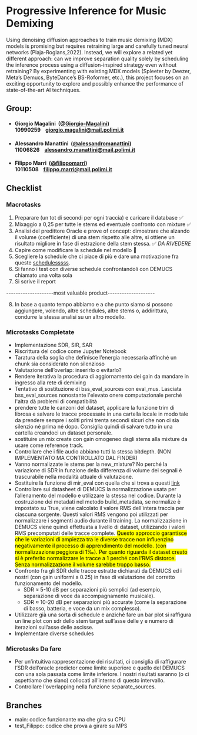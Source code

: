 #  Progressive Inference for Music Demixing

Using denoising diffusion approaches to train music demixing (MDX) models is promising but requires retraining large and carefully tuned neural networks (Plaja-Roglans,2022). Instead, we will explore a related yet different approach: can we improve separation quality solely by scheduling the inference process using a diffusion-inspired strategy even without retraining? By experimenting with existing MDX models (Spleeter by Deezer, Meta’s Demucs, ByteDance’s BS-Roformer, etc.), this project focuses on an exciting opportunity to explore and possibly enhance the performance of state-of-the-art AI techniques.

## Group:

- ####  Giorgio Magalini &nbsp;([@Giorgio-Magalini](https://github.com/Giorgio-Magalini))<br> 10990259 &nbsp;&nbsp; giorgio.magalini@mail.polimi.it

- ####  Alessandro Manattini &nbsp;([@alessandromanattini](https://github.com/alessandromanattini))<br> 11006826 &nbsp;&nbsp; alessandro.manattini@mail.polimi.it

- ####  Filippo Marri &nbsp;([@filippomarri](https://github.com/filippomarri))<br> 10110508 &nbsp;&nbsp; filippo.marri@mail.polimi.it

## Checklist

### Macrotasks
1.	Preparare (un tot di secondi per ogni traccia) e caricare il database ✅
2.	Mixaggio a 0,25 per tutte le stems ed eventuale confronto con mixture ✅
3.	Analisi del predittore Oracle e prove of concept: dimostrare che alzando il volume (coefficiente) di una stem rispetto alle altre, si ottiene un risultato migliore in fase di estrazione della stem stessa. ✅ *DA RIVEDERE*
4.	Capire come modificare la schedule nel modello 🔄
5.	Scegliere la schedule che ci piace di più e dare una motivazione fra queste [schedulesssss](https://arxiv.org/pdf/2206.00364).
6.	Si fanno i test con diverse schedule confrontandoli con DEMUCS chiamato una volta sola
7.	Si scrive il report

--------------------most valuable product--------------------

8.	In base a quanto tempo abbiamo e a che punto siamo si possono aggiungere, volendo, altre schedules, altre stems o, addirittura, condurre la stessa analisi su un altro modello.

### Microtasks Completate
- Implementazione ⁠SDR, SIR, SAR
- Riscrittura del codice come Jupyter Notebook
- ⁠Taratura della soglia che definisce l’energia necessaria affinché un chunk sia considerato non silenzioso
- ⁠Valutazione dell’overlap: inserirlo o evitarlo?
- ⁠Rendere iterativa la procedura di aggiornamento dei gain da mandare in ingresso alla rete di demixing
- Tentativo di sostituzione di bss_eval_sources con eval_mus. Lasciata bss_eval_sources nonostante l'elevato onere computazionale perché l'altra dà problemi di compatibilità
- prendere tutte le canzoni del dataset, applicare la funzione trim di librosa e salvare le tracce processate in una cartella locale in modo tale da prendere sempre i soliti primi trenta secondi sicuri che non ci sia silenzio né prima né dopo. Consiglia quindi di salvare tutto in una cartella creandoci un dataset personale.
- sostituire un mix create con gain omogeneo dagli stems alla mixture da usare come reference track.
- Controllare che i file audio abbiano tutti la stessa bitdepth. (NON IMPLEMENTATO MA CONTROLLATO DAL FINDER)
- Vanno normalizzate le stems per la new_mixture? No perché la variazione di SDR in funzione della differenza di volume dei segnali è trascurabile nella modalità attuale di valutazione.
- Sostituire la funzione di mir_eval con quella che si trova a questi [link](https://lightning.ai/docs/torchmetrics/stable/audio/scale_invariant_signal_distortion_ratio.html)
- Controllare sui datasheet di DEMUCS la normalizzazione usata per l’allenamento del modello e utilizzare la stessa nel codice. Durante la costruzione dei metadati nel metodo build_metadata, se normalize è impostato su True, viene calcolato il valore RMS dell'intera traccia per ciascuna sorgente. Questi valori RMS vengono poi utilizzati per normalizzare i segmenti audio durante il training. La normalizzazione in DEMUCS viene quindi effettuata a livello di dataset, utilizzando i valori RMS precomputati delle tracce complete. <mark> Questo approccio garantisce che le variazioni di ampiezza tra le diverse tracce non influenzino negativamente il processo di apprendimento del modello. (con normalizzazione peggiora di 1‰).
Per quanto riguarda il dataset creato si è preferito normalizzare le tracce a 1 perché con l'RMS distorce. Senza normalizzazione il volume sarebbe troppo basso. </mark>
- Confronto fra gli SDR delle tracce estratte dichiarati da DEMUCS ed i nostri (con gain uniformi a 0.25) in fase di valutazione del corretto funzionamento del modello. 
    - SDR ≈ 5-10 dB per separazioni più semplici (ad esempio, separazione di voce da accompagnamento musicale).
    - SDR ≈ 10-20 dB per separazioni più accurate (come la separazione di basso, batteria, e voce da un mix complesso).
- Utilizzare già una sorta di schedule e anziché fare un bar plot si raffigura un line plot con sdr dello stem target sull’asse delle y e numero di iterazioni sull’asse delle ascisse.
- Implementare diverse schedules

### Microtasks Da fare
- Per un’intuitiva rappresentazione dei risultati, ci consiglia di raffigurare l’SDR dell’oracle predictor come limite superiore e quello del DEMUCS con una sola passata come limite inferiore. I nostri risultati saranno (o ci aspettiamo che siano) collocati all’interno di questo intervallo.
- Controllare l'overlapping nella funzione separate_sources.

## Branches
- main: codice funzionante ma che gira su CPU
- test_Filippo: codice che prova a girare su MPS


